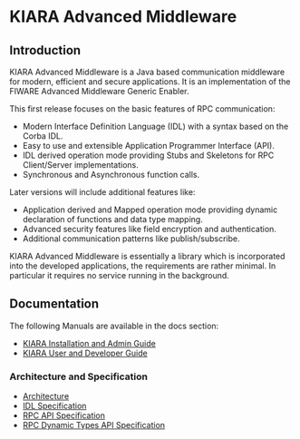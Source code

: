 # KIARA Advanced Middleware

## Introduction

KIARA Advanced Middleware is a Java based communication middleware for modern,
efficient and secure applications.
It is an implementation of the FIWARE Advanced Middleware Generic Enabler.

This first release focuses on the basic features of RPC communication:

* Modern Interface Definition Language (IDL) with a syntax based on the Corba IDL.
* Easy to use and extensible Application Programmer Interface (API).
* IDL derived operation mode providing Stubs and Skeletons for RPC
  Client/Server implementations.
* Synchronous and Asynchronous function calls.

Later versions will include additional features like:

* Application derived and Mapped operation mode providing dynamic declaration 
of functions and data type mapping.
* Advanced security features like field encryption and authentication.
* Additional communication patterns like publish/subscribe.

KIARA Advanced Middleware is essentially a library which is incorporated into
the developed applications, the requirements are rather minimal.
In particular it requires no service running in the background.

## Documentation

The following Manuals are available in the docs section:

* [KIARA Installation and Admin Guide](doc/Installation_and_Admin_Guide.html)
* [KIARA User and Developer Guide](doc/User_and_Developer_Guide.html)

### Architecture and Specification
* [Architecture](doc/specification/Architecture.html)
* [IDL Specification](doc/specification/Middleware_IDL_Specification.html)
* [RPC API Specification](doc/specification/Middleware_RPC_API_Specification.html)
* [RPC Dynamic Types API Specification](doc/specification/Middleware_RPC_Dynamic_Types_API_Specification.html)
